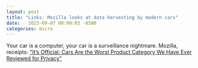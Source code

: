 ```yaml
---
layout: post
title: "Links: Mozilla looks at data harvesting by modern cars"
date:   2023-09-07 00:00:03 -0500
categories: micro
---
```


Your car is a computer, your car is a surveillance nightmare. Mozilla, receipts: ["It’s Official: Cars Are the Worst Product Category We Have Ever Reviewed for Privacy"](https://foundation.mozilla.org/en/privacynotincluded/articles/its-official-cars-are-the-worst-product-category-we-have-ever-reviewed-for-privacy/)
<br/><br/>








